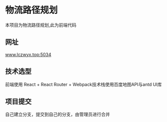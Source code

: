 
# 物流路径规划
本项目为物流路径规划,此为前端代码

## 网址
www.lczwyx.top:5034

## 技术选型
前端使用 React + React Router + Webpack技术栈使用百度地图API与antd UI库

## 项目提交
自己建立分支，提交到自己的分支，由管理员进行合并